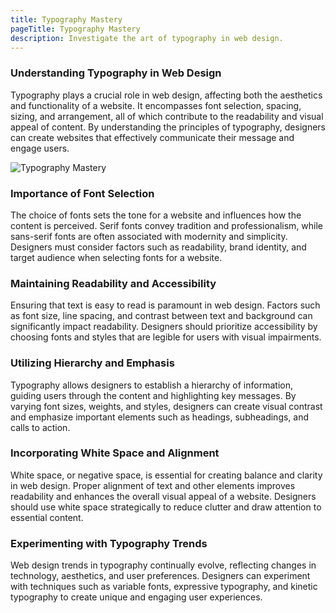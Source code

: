 ```yaml
---
title: Typography Mastery
pageTitle: Typography Mastery
description: Investigate the art of typography in web design.
---
```


### Understanding Typography in Web Design

Typography plays a crucial role in web design, affecting both the aesthetics and functionality of a website. It encompasses font selection, spacing, sizing, and arrangement, all of which contribute to the readability and visual appeal of content. By understanding the principles of typography, designers can create websites that effectively communicate their message and engage users.

![Typography Mastery](/assets/images/Rectangle2_12.webp)

### Importance of Font Selection

The choice of fonts sets the tone for a website and influences how the content is perceived. Serif fonts convey tradition and professionalism, while sans-serif fonts are often associated with modernity and simplicity. Designers must consider factors such as readability, brand identity, and target audience when selecting fonts for a website.

### Maintaining Readability and Accessibility

Ensuring that text is easy to read is paramount in web design. Factors such as font size, line spacing, and contrast between text and background can significantly impact readability. Designers should prioritize accessibility by choosing fonts and styles that are legible for users with visual impairments.

### Utilizing Hierarchy and Emphasis

Typography allows designers to establish a hierarchy of information, guiding users through the content and highlighting key messages. By varying font sizes, weights, and styles, designers can create visual contrast and emphasize important elements such as headings, subheadings, and calls to action.

### Incorporating White Space and Alignment

White space, or negative space, is essential for creating balance and clarity in web design. Proper alignment of text and other elements improves readability and enhances the overall visual appeal of a website. Designers should use white space strategically to reduce clutter and draw attention to essential content.

### Experimenting with Typography Trends

Web design trends in typography continually evolve, reflecting changes in technology, aesthetics, and user preferences. Designers can experiment with techniques such as variable fonts, expressive typography, and kinetic typography to create unique and engaging user experiences.